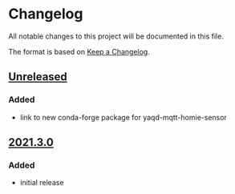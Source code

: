 # Changelog
All notable changes to this project will be documented in this file.

The format is based on [Keep a Changelog](https://keepachangelog.com/).

## [Unreleased]

### Added
- link to new conda-forge package for yaqd-mqtt-homie-sensor

## [2021.3.0]

### Added
- initial release

[Unreleased]: https://gitlab.com/yaq/yaqd-mqtt/-/compare/v2021.3.0...master
[2021.3.0]: https://gitlab.com/yaq/yaqd-mqtt/-/tags/v2021.3.0
